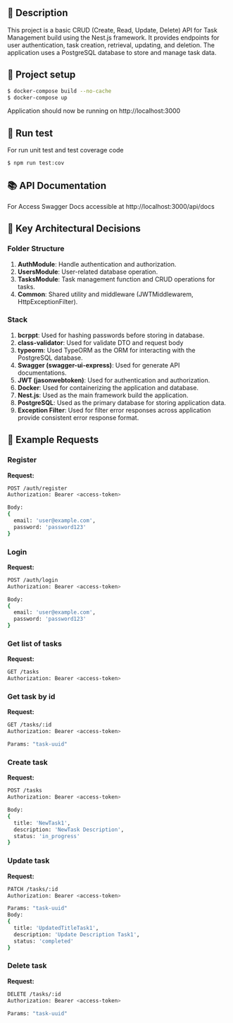 ## 📖 Description

This project is a basic CRUD (Create, Read, Update, Delete) API for Task Management build using the Nest.js framework. It provides endpoints for user authentication, task creation, retrieval, updating, and deletion. The application uses a PostgreSQL database to store and manage task data.

## 🔨 Project setup

```bash
$ docker-compose build --no-cache
$ docker-compose up
```

Application should now be running on http://localhost:3000

## 🧪 Run test

For run unit test and test coverage code

```bash
$ npm run test:cov
```

## 📚 API Documentation

For Access Swagger Docs accessible at http://localhost:3000/api/docs

## 🔑 Key Architectural Decisions

### Folder Structure
1. **AuthModule**: Handle authentication and authorization.
2. **UsersModule**: User-related database operation.
3. **TasksModule**: Task management function and CRUD operations for tasks.
4. **Common**: Shared utility and middleware (JWTMiddlewarem, HttpExceptionFilter).

### Stack
1. **bcrppt**: Used for hashing passwords before storing in database. 
2. **class-validator**: Used for validate DTO and request body 
3. **typeorm**: Used TypeORM as the ORM for interacting with the PostgreSQL database.
4. **Swagger (swagger-ui-express)**: Used for generate API documentations.
5. **JWT (jasonwebtoken)**: Used for authentication and authorization.
6. **Docker**: Used for containerizing the application and database.
7. **Nest.js**: Used as the main framework build the application.
8. **PostgreSQL**: Used as the primary database for storing application data.
8. **Exception Filter**: Used for filter error responses across application provide consistent error response format.

## 🚀 Example Requests

### Register

**Request:**

```bash
POST /auth/register
Authorization: Bearer <access-token>

Body:
{
  email: 'user@example.com',
  password: 'password123'
}
```

### Login

**Request:**

```bash
POST /auth/login
Authorization: Bearer <access-token>

Body:
{
  email: 'user@example.com',
  password: 'password123'
}
```

### Get list of tasks

**Request:**

```bash
GET /tasks
Authorization: Bearer <access-token>
```

### Get task by id

**Request:**

```bash
GET /tasks/:id
Authorization: Bearer <access-token>

Params: "task-uuid"
```

### Create task

**Request:**

```bash
POST /tasks
Authorization: Bearer <access-token>

Body:
{
  title: 'NewTask1',
  description: 'NewTask Description',
  status: 'in_progress'
}
```

### Update task

**Request:**

```bash
PATCH /tasks/:id
Authorization: Bearer <access-token>

Params: "task-uuid" 
Body:
{
  title: 'UpdatedTitleTask1',
  description: 'Update Description Task1',
  status: 'completed'
}
```

### Delete task

**Request:**

```bash
DELETE /tasks/:id
Authorization: Bearer <access-token>

Params: "task-uuid" 
```